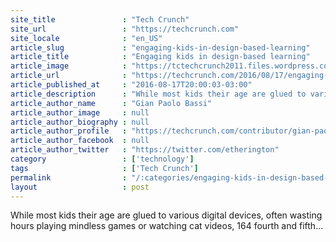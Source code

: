```yaml
---
site_title               : "Tech Crunch"
site_url                 : "https://techcrunch.com"
site_locale              : "en_US"
article_slug             : "engaging-kids-in-design-based-learning"
article_title            : "Engaging kids in design-based learning"
article_image            : "https://tctechcrunch2011.files.wordpress.com/2016/08/461780834.jpg?w=764&h=400&crop=1"
article_url              : "https://techcrunch.com/2016/08/17/engaging-kids-in-design-based-learning/"
article_published_at     : "2016-08-17T20:00:03-03:00"
article_description      : "While most kids their age are glued to various digital devices, often wasting hours playing mindless games or watching cat videos, 164 fourth and fifth..."
article_author_name      : "Gian Paolo Bassi"
article_author_image     : null
article_author_biography : null
article_author_profile   : "https://techcrunch.com/contributor/gian-paolo-bassi/"
article_author_facebook  : null
article_author_twitter   : "https://twitter.com/etherington"
category                 : ['technology']
tags                     : ['Tech Crunch']
permalink                : "/:categories/engaging-kids-in-design-based-learning/"
layout                   : post
---
```


While most kids their age are glued to various digital devices, often wasting hours playing mindless games or watching cat videos, 164 fourth and fifth...

